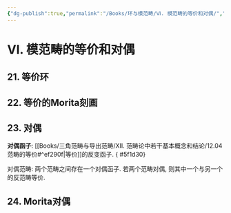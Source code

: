 ```yaml
---
{"dg-publish":true,"permalink":"/Books/环与模范畴/Ⅵ. 模范畴的等价和对偶/","dgPassFrontmatter":true,"created":"2024-07-05T15:52:18.883+08:00","updated":"2024-08-05T09:40:56.356+08:00"}
---
```


# Ⅵ. 模范畴的等价和对偶
## 21. 等价环
## 22. 等价的Morita刻画
## 23. 对偶

**对偶函子**: [[Books/三角范畴与导出范畴/ⅩⅡ. 范畴论中若干基本概念和结论/12.04 范畴的等价#^ef290f\|等价]]的反变函子. 
{ #5f1d30}


对偶范畴: 两个范畴之间存在一个对偶函子. 若两个范畴对偶, 则其中一个与另一个的反范畴等价.
## 24. Morita对偶